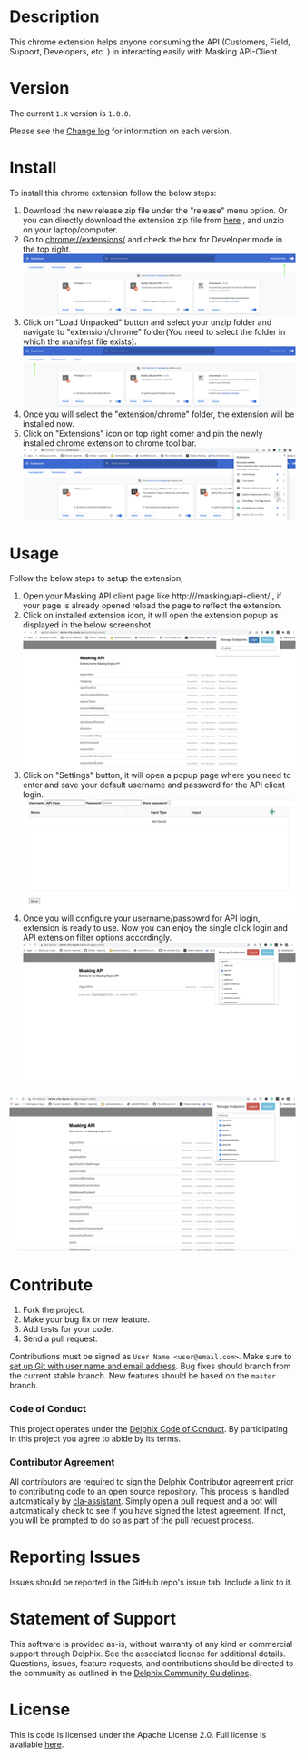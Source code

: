 # Description

This chrome extension helps anyone consuming the API (Customers, Field, Support, Developers, etc. )
in interacting easily with Masking API-Client.

# Version

The current `1.X` version is `1.0.0`.

Please see the [Change log](CHANGELOG.md) for
information on each version.

# Install

To install this chrome extension follow the below steps:

1. Download the new release zip file under the "release" menu option. Or you can directly download the extension zip
file from [here](https://github.com/delphix/Delphix-Masking-API-Client-Extension/archive/refs/heads/master.zip) , and
unzip on your laptop/computer.
2. Go to [chrome://extensions/](chrome://extensions/) and check the box for Developer mode in the top right.
![](./example/Enable-Developer-Mode.png)
3. Click on "Load Unpacked" button and select your unzip folder and navigate to "extension/chrome" folder(You need to select the folder in
which the manifest file exists).
![](./example/Load-Extension.png)
4. Once you will select the "extension/chrome" folder, the extension will be installed now.
5. Click on "Extensions" icon on top right corner and pin the newly installed chrome extension to chrome tool bar.
![](./example/Pin-Extension.png)

# Usage

Follow the below steps to setup the extension,

1. Open your Masking API client page like http://<hostanme>/masking/api-client/ , if your page is already opened reload
the page to reflect the extension.
2. Click on installed extension icon, it will open the extension popup as displayed in the below screenshot.
![](./example/Before-Login.png)
3. Click on "Settings" button, it will open a popup page where you need to enter and save your default username and
password for the API client login.
![](./example/Settings.png)
4. Once you will configure your username/passowrd for API login, extension is ready to use. Now you can enjoy the single
click login and API extension filter options accordingly.
![](./example/Filter.png)

![](./example/After-Login.png)

# Contribute

1.  Fork the project.
2.  Make your bug fix or new feature.
3.  Add tests for your code.
4.  Send a pull request.

Contributions must be signed as `User Name <user@email.com>`. Make sure to [set up Git with user name and email address](https://git-scm.com/book/en/v2/Getting-Started-First-Time-Git-Setup). Bug fixes should branch from the current stable branch. New features should be based on the `master` branch.

### Code of Conduct

This project operates under the [Delphix Code of Conduct](https://delphix.github.io/code-of-conduct.html). By participating in this project you agree to abide by its terms.

### Contributor Agreement

All contributors are required to sign the Delphix Contributor agreement prior to contributing code to an open source repository. This process is handled automatically by [cla-assistant](https://cla-assistant.io/). Simply open a pull request and a bot will automatically check to see if you have signed the latest agreement. If not, you will be prompted to do so as part of the pull request process.

# Reporting Issues

Issues should be reported in the GitHub repo's issue tab. Include a link to it.

# Statement of Support

This software is provided as-is, without warranty of any kind or commercial support through Delphix. See the associated license for additional details. Questions, issues, feature requests, and contributions should be directed to the community as outlined in the [Delphix Community Guidelines](https://delphix.github.io/community-guidelines.html).

# License

This is code is licensed under the Apache License 2.0. Full license is available [here](./LICENSE).
